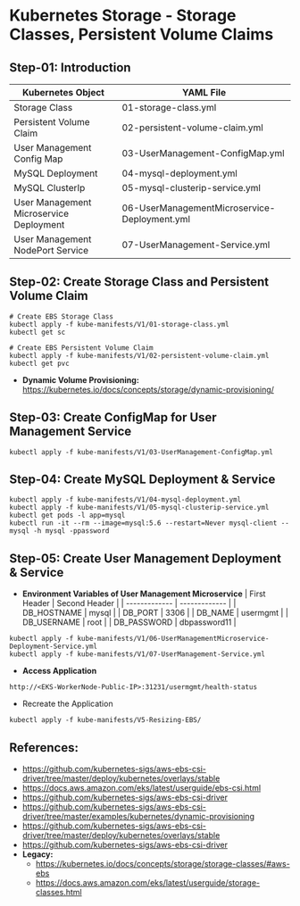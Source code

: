 # Kubernetes Storage -  Storage Classes, Persistent Volume Claims


## Step-01: Introduction
| Kubernetes Object  | YAML File |
| ------------- | ------------- |
| Storage Class  | 01-storage-class.yml |
| Persistent Volume Claim | 02-persistent-volume-claim.yml   |
| User Management Config Map  | 03-UserManagement-ConfigMap.yml  |
| MySQL Deployment  | 04-mysql-deployment.yml  |
| MySQL ClusterIp  | 05-mysql-clusterip-service.yml  |
| User Management Microservice Deployment  | 06-UserManagementMicroservice-Deployment.yml  |
| User Management NodePort Service  | 07-UserManagement-Service.yml  |

## Step-02: Create Storage Class and Persistent Volume Claim
```
# Create EBS Storage Class
kubectl apply -f kube-manifests/V1/01-storage-class.yml
kubectl get sc

# Create EBS Persistent Volume Claim
kubectl apply -f kube-manifests/V1/02-persistent-volume-claim.yml 
kubectl get pvc 
```
- **Dynamic Volume Provisioning:** https://kubernetes.io/docs/concepts/storage/dynamic-provisioning/
## Step-03: Create ConfigMap for User Management Service 
```
kubectl apply -f kube-manifests/V1/03-UserManagement-ConfigMap.yml
```
## Step-04: Create MySQL Deployment & Service
```
kubectl apply -f kube-manifests/V1/04-mysql-deployment.yml
kubectl apply -f kube-manifests/V1/05-mysql-clusterip-service.yml
kubectl get pods -l app=mysql
kubectl run -it --rm --image=mysql:5.6 --restart=Never mysql-client -- mysql -h mysql -ppassword
```

## Step-05: Create User Management Deployment & Service
- **Environment Variables of User Management Microservice**
| First Header  | Second Header |
| ------------- | ------------- |
| DB_HOSTNAME  | mysql |
| DB_PORT  | 3306  |
| DB_NAME  | usermgmt  |
| DB_USERNAME  | root  |
| DB_PASSWORD | dbpassword11  |

```
kubectl apply -f kube-manifests/V1/06-UserManagementMicroservice-Deployment-Service.yml
kubectl apply -f kube-manifests/V1/07-UserManagement-Service.yml
```
- **Access Application**
```
http://<EKS-WorkerNode-Public-IP>:31231/usermgmt/health-status
```



- Recreate the Application
```
kubectl apply -f kube-manifests/V5-Resizing-EBS/
```


## References:
- https://github.com/kubernetes-sigs/aws-ebs-csi-driver/tree/master/deploy/kubernetes/overlays/stable
- https://docs.aws.amazon.com/eks/latest/userguide/ebs-csi.html
- https://github.com/kubernetes-sigs/aws-ebs-csi-driver
- https://github.com/kubernetes-sigs/aws-ebs-csi-driver/tree/master/examples/kubernetes/dynamic-provisioning
- https://github.com/kubernetes-sigs/aws-ebs-csi-driver/tree/master/deploy/kubernetes/overlays/stable
- https://github.com/kubernetes-sigs/aws-ebs-csi-driver
- **Legacy:** 
  - https://kubernetes.io/docs/concepts/storage/storage-classes/#aws-ebs
  - https://docs.aws.amazon.com/eks/latest/userguide/storage-classes.html